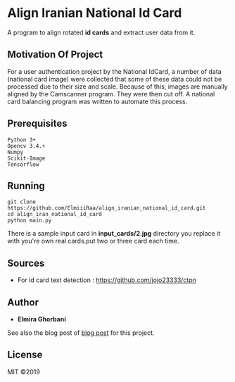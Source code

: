 # Align Iranian National Id Card
A program to align rotated **id cards** and extract user data from it.

## Motivation Of Project
For a user authentication project by the National IdCard, a number of data (national card image) were collected that some of these data could not be processed due to their size and scale. Because of this, images are manually aligned by the Camscanner program. They were then cut off. A national card balancing program was written to automate this process.

## Prerequisites
```
Python 3+
Opencv 3.4.+
Numpy
Scikit-Image
Tensorflow
```
## Running
```
git clone https://github.com/ElmiiiRaa/align_iranian_national_id_card.git
cd align_iran_national_id_card
python main.py
```
There is a sample input card in **input_cards/2.jpg** directory you replace it with you're own real cards.put two or three card each time.

## Sources
* For id card text detection : https://github.com/jojo23333/ctpn

## Author

* **Elmira Ghorbani** 

See also the blog post of [blog post](https://github.com/ElmiiiRaa/align_iranian_national_id_card) for this project.

## License
MIT ©2019
